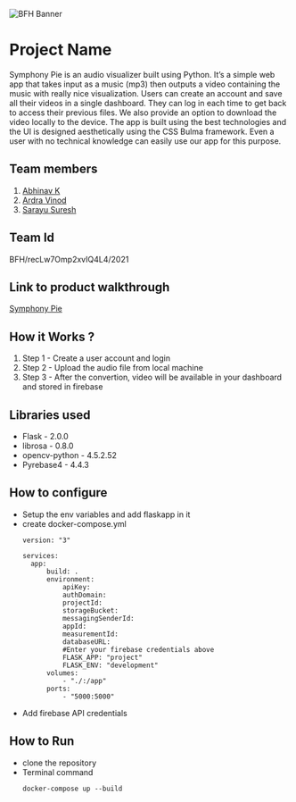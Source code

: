 ![BFH Banner](https://trello-attachments.s3.amazonaws.com/542e9c6316504d5797afbfb9/542e9c6316504d5797afbfc1/39dee8d993841943b5723510ce663233/Frame_19.png)
# Project Name
Symphony Pie is an audio visualizer built using Python. It’s a simple web app that takes input as a music (mp3) then outputs a video containing the music with really nice visualization. Users can create an account and save all their videos in a single dashboard. They can log in each time to get back to access their previous files. We also provide an option to download the video locally to the device. The app is built using the best technologies and the UI is designed aesthetically using the CSS Bulma framework. Even a user with no technical knowledge can easily use our app for this purpose.


## Team members
1. [Abhinav K](https://github.com/abhinavk001)
2. [Ardra Vinod](https://github.com/ardra31)
3. [Sarayu Suresh](https://github.com/sarayu-suresh)
## Team Id
BFH/recLw7Omp2xvIQ4L4/2021
## Link to product walkthrough
[Symphony Pie](https://drive.google.com/file/d/1bix_jFuwZ1JzQuUQVsqGgj-R1b71ZQuj/view?usp=drivesdk)
## How it Works ?
1. Step 1 - Create a user account and login 
2. Step 2 - Upload the audio file from local machine
3. Step 3 - After the convertion, video will be available in your dashboard and stored in firebase
## Libraries used
- Flask - 2.0.0
- librosa - 0.8.0
- opencv-python - 4.5.2.52
- Pyrebase4 - 4.4.3
## How to configure
- Setup the env variables and add flaskapp in it
- create docker-compose.yml 
  ```
  version: "3"

  services:
    app:
        build: .
        environment:
            apiKey: 
            authDomain:
            projectId: 
            storageBucket: 
            messagingSenderId: 
            appId: 
            measurementId: 
            databaseURL: 
            #Enter your firebase credentials above
            FLASK_APP: "project"
            FLASK_ENV: "development"
        volumes:
            - "./:/app"
        ports:
            - "5000:5000"
   ```
- Add firebase API credentials
  
## How to Run
- clone the repository
- Terminal command
  ```
  docker-compose up --build
  ```
  
